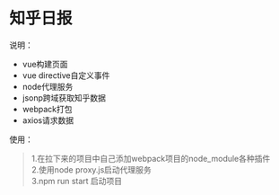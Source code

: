 # 知乎日报

说明：  

* vue构建页面
* vue directive自定义事件
* node代理服务
* jsonp跨域获取知乎数据
* webpack打包
* axios请求数据

使用：  

>1.在拉下来的项目中自己添加webpack项目的node_module各种插件  
>2.使用node proxy.js启动代理服务  
>3.npm run start 启动项目
